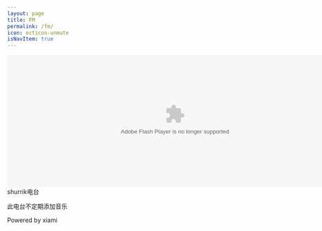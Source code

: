 ```yaml
---
layout: page
title: FM
permalink: /fm/
icon: octicon-unmute
isNavItem: true
---
```


<div>
<param name="FlashVars" value="dataUrl=/radio/xml/type/4/id/32027394&amp;helpUrl=http%3A%2F%2Fwww.xiami.com%2Fwebsitehelp%23help6_1&amp;changeRadioUrl=http%3A%2F%2Fwww.xiami.com%2Fradio&amp;unlikeartist=1&amp;ctNum=20000&amp;srNum=120"><embed name="radioPlayer" src="https://www.xiami.com/res/fm/xiamiRadio_20120612.swf?v=1390393558" allowscriptaccess="always" flashvars="dataUrl=http://www.xiami.com/radio/xml/type/4/id/32027394&amp;helpUrl=http%3A%2F%2Fwww.xiami.com%2Fwebsitehelp%23help6_1&amp;changeRadioUrl=http%3A%2F%2Fwww.xiami.com%2Fradio&amp;unlikeartist=1&amp;ctNum=20000&amp;srNum=120" quality="high" pluginspage="http://www.macromedia.com/go/getflashplayer" type="application/x-shockwave-flash" width="780" height="308" wmode="opaque">
</div>
shurrik电台

此电台不定期添加音乐

Powered by xiami